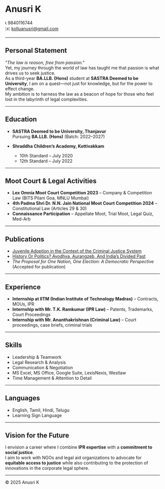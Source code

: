 # Anusri K

📞 9840116744  
✉️ [kolluanusri@gmail.com](mailto:kolluanusri@gmail.com)

---

## Personal Statement
*"The law is reason, free from passion."*  
Yet, my journey through the world of law has taught me that passion is what drives us to seek justice.  
As a third-year **BA.LLB. (Hons)** student at **SASTRA Deemed to be University**, I am on a quest—not just for knowledge, but for the power to effect change.  
My ambition is to harness the law as a beacon of hope for those who feel lost in the labyrinth of legal complexities.

---

## Education
- **SASTRA Deemed to be University, Thanjavur**  
  Pursuing **BA.LLB. (Hons)** (Batch: 2022–2027)

- **Shraddha Children’s Academy, Kottivakkam**  
  - 10th Standard – July 2020  
  - 12th Standard – July 2022  

---

## Moot Court & Legal Activities
- **Lex Omnia Moot Court Competition 2023** – Company & Competition Law (BITS Pilani Goa, MNLU Mumbai)  
- **4th Padma Shri Dr. N.N. Jain National Moot Court Competition 2024** – Constitutional Law (Articles 29 & 30)  
- **Connaissance Participation** – Appellate Moot, Trial Moot, Legal Quiz, Med-Arb  

---

## Publications
- [Juvenile Adoption in the Context of the Criminal Justice System](https://ijlmh.com/paper/juvenile-adoption-in-the-context-of-the-criminal-justice-system/)  
- [History Or Politics? Ayodhya, Aurangzeb, And India’s Divided Past](https://www.youthkiawaaz.com/2025/03/history-or-politics-ayodhya-aurangzeb-and-indias-divided-past/?success=1)  
- *The Proposal for One Nation, One Election: A Democratic Perspective* (Accepted for publication)

---

## Experience
- **Internship at IITM (Indian Institute of Technology Madras)** – Contracts, MOUs, IPR  
- **Internship with Mr. T.K. Ramkumar (IPR Law)** – Patents, Trademarks, Court Proceedings  
- **Internship with Mr. Ananthakrishnan (Criminal Law)** – Court proceedings, case briefs, criminal trials  

---

## Skills
- Leadership & Teamwork  
- Legal Research & Analysis  
- Communication & Negotiation  
- MS Excel, MS Office, Google Suite, LexisNexis, Westlaw  
- Time Management & Attention to Detail  

---

## Languages
- English, Tamil, Hindi, Telugu  
- Learning Sign Language  

---

## Vision for the Future
I envision a career where I combine **IPR expertise** with a **commitment to social justice**.  
I aim to work with NGOs and legal aid organizations to advocate for **equitable access to justice** while also contributing to the protection of innovations in the corporate legal sphere.

---

© 2025 Anusri K
